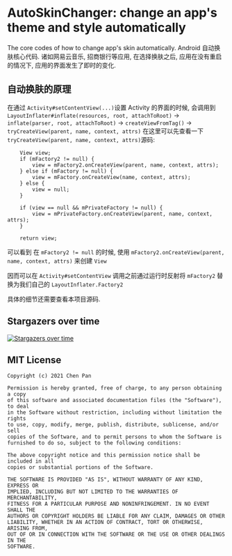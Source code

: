 # AutoSkinChanger: change an app's theme and style automatically
The core codes of how to change app's skin automatically. 
Android 自动换肤核心代码.
诸如网易云音乐, 招商银行等应用, 在选择换肤之后, 应用在没有重启的情况下, 应用的界面发生了即时的变化.

## 自动换肤的原理
在通过 `Activity#setContentView(...)`设置 Activity 的界面的时候, 会调用到 `LayoutInflater#inflate(resources, root, attachToRoot)` -> `inflate(parser, root, attachToRoot)` -> `createViewFromTag()` -> `tryCreateView(parent, name, context, attrs)`
在这里可以先查看一下`tryCreateView(parent, name, context, attrs)`源码:

        View view;
        if (mFactory2 != null) {
            view = mFactory2.onCreateView(parent, name, context, attrs);
        } else if (mFactory != null) {
            view = mFactory.onCreateView(name, context, attrs);
        } else {
            view = null;
        }

        if (view == null && mPrivateFactory != null) {
            view = mPrivateFactory.onCreateView(parent, name, context, attrs);
        }

        return view;

可以看到 在 `mFactory2 != null` 的时候, 使用 `mFactory2.onCreateView(parent, name, context, attrs)` 来创建 `View`

因而可以在 `Activity#setContentView` 调用之前通过运行时反射将 `mFactory2` 替换为我们自己的 `LayoutInflater.Factory2`

具体的细节还需要查看本项目源码.

## Stargazers over time

[![Stargazers over time](https://starchart.cc/bytebeats/AutoSkinChanger.svg)](https://starchart.cc/bytebeats/AutoSkinChanger)


## MIT License

    Copyright (c) 2021 Chen Pan

    Permission is hereby granted, free of charge, to any person obtaining a copy
    of this software and associated documentation files (the "Software"), to deal
    in the Software without restriction, including without limitation the rights
    to use, copy, modify, merge, publish, distribute, sublicense, and/or sell
    copies of the Software, and to permit persons to whom the Software is
    furnished to do so, subject to the following conditions:

    The above copyright notice and this permission notice shall be included in all
    copies or substantial portions of the Software.

    THE SOFTWARE IS PROVIDED "AS IS", WITHOUT WARRANTY OF ANY KIND, EXPRESS OR
    IMPLIED, INCLUDING BUT NOT LIMITED TO THE WARRANTIES OF MERCHANTABILITY,
    FITNESS FOR A PARTICULAR PURPOSE AND NONINFRINGEMENT. IN NO EVENT SHALL THE
    AUTHORS OR COPYRIGHT HOLDERS BE LIABLE FOR ANY CLAIM, DAMAGES OR OTHER
    LIABILITY, WHETHER IN AN ACTION OF CONTRACT, TORT OR OTHERWISE, ARISING FROM,
    OUT OF OR IN CONNECTION WITH THE SOFTWARE OR THE USE OR OTHER DEALINGS IN THE
    SOFTWARE.
